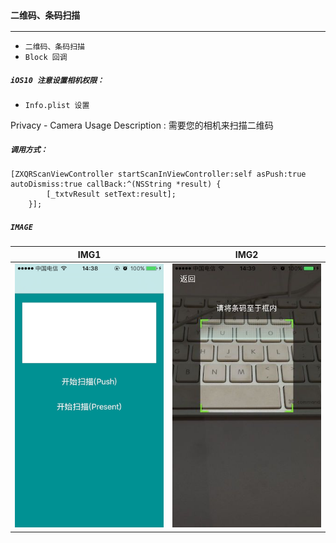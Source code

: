 ### `二维码、条码扫描`

---

- `二维码、条码扫描`
- `Block 回调`

##### `iOS10 注意设置相机权限：`

- `Info.plist 设置`

>
Privacy - Camera Usage Description  : 需要您的相机来扫描二维码

##### `调用方式：`

```
[ZXQRScanViewController startScanInViewController:self asPush:true autoDismiss:true callBack:^(NSString *result) {
        [_txtvResult setText:result];
    }];
```

##### `IMAGE`
|IMG1|IMG2|
|--------|--------|
|![](https://github.com/iFallen/HQRCode/raw/master/ScreenShots/1.png)|![](https://github.com/iFallen/HQRCode/raw/master/ScreenShots/2.jpg)|